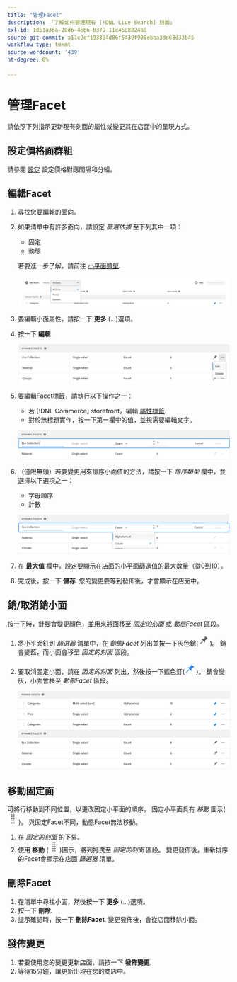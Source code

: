 ```yaml
---
title: "管理Facet"
description: 「了解如何管理現有 [!DNL Live Search] 刻面」
exl-id: 1d51a36a-20d6-46b6-b379-11e46c8824a0
source-git-commit: a17c9ef193394d86f5439f900ebba3dd68d33b45
workflow-type: tm+mt
source-wordcount: '439'
ht-degree: 0%

---
```


# 管理Facet

請依照下列指示更新現有刻面的屬性或變更其在店面中的呈現方式。

## 設定價格面群組

請參閱 [設定](settings.md) 設定價格對應間隔和分組。

## 編輯Facet

1. 尋找您要編輯的面向。
1. 如果清單中有許多面向，請設定 *篩選依據* 至下列其中一項：

   * 固定
   * 動態

   若要進一步了解，請前往 [小平面類型](facets-type.md).

   ![篩選Facet](assets/facets-filter-by-cropped.png)

1. 要編輯小面屬性，請按一下 **更多** (...)選項。
1. 按一下 **編輯**

   ![編輯選項](assets/facet-edit-menu.png)

1. 要編輯Facet標籤，請執行以下操作之一：

   * 若 [!DNL Commerce] storefront，編輯 [屬性標籤](https://docs.magento.com/user-guide/stores/attributes-product.html).
   * 對於無標題實作，按一下第一欄中的值，並視需要編輯文字。

   ![編輯標籤](assets/facet-edit-label.png)

1. （僅限無頭）若要變更用來排序小面值的方法，請按一下 *排序類型* 欄中，並選擇以下選項之一：

   * 字母順序
   * 計數

   ![編輯計數](assets/facets-edit-count.png)

1. 在 **最大值** 欄中，設定要顯示在店面的小平面篩選值的最大數量（從0到10）。
1. 完成後，按一下 **儲存**.
您的變更要等到發佈後，才會顯示在店面中。

## 銷/取消銷小面

按一下時，針腳會變更顏色，並用來將面移至 *固定的刻面* 或 *動態Facet* 區段。

1. 將小平面釘到 *篩選器* 清單中，在 *動態Facet* 列出並按一下灰色銷(![管腳選擇器](assets/btn-pin-gray.png))。
銷會變藍，而小面會移至 *固定的刻面* 區段。
1. 要取消固定小面，請在 *固定的刻面* 列出，然後按一下藍色釘(![管腳選擇器](assets/btn-pin-blue.png))。
銷會變灰，小面會移至 *動態Facet* 區段。

   ![固定和動態Facet](assets/facets-pinned-unpinned.png)

## 移動固定面

可將行移動到不同位置，以更改固定小平面的順序。 固定小平面具有 *移動* 圖示(![移動選擇器](assets/btn-move.png))。 與固定Facet不同，動態Facet無法移動。

1. 在 *固定的刻面* 的下界。
1. 使用 **移動** (![移動選擇器](assets/btn-move.png))圖示，將列拖曳至 *固定的刻面* 區段。
變更發佈後，重新排序的Facet會顯示在店面 *篩選器* 清單。

## 刪除Facet

1. 在清單中尋找小面，然後按一下 **更多** (...)選項。
1. 按一下 **刪除**.
1. 提示確認時，按一下 **刪除Facet**.
變更發佈後，會從店面移除小面。

## 發佈變更

1. 若要使用您的變更更新店面，請按一下 **發佈變更**.
1. 等待15分鐘，讓更新出現在您的商店中。
